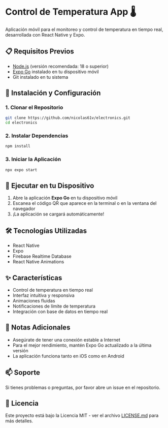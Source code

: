 # Control de Temperatura App 🌡️

Aplicación móvil para el monitoreo y control de temperatura en tiempo real, desarrollada con React Native y Expo.

## 📋 Requisitos Previos

- [Node.js](https://nodejs.org/en) (versión recomendada: 18 o superior)
- [Expo Go](https://expo.dev/client) instalado en tu dispositivo móvil
- Git instalado en tu sistema

## 🚀 Instalación y Configuración

### 1. Clonar el Repositorio

```bash
git clone https://github.com/nicolas61v/electronics.git
cd electronics
```

### 2. Instalar Dependencias

```bash
npm install
```

### 3. Iniciar la Aplicación

```bash
npx expo start
```

## 📱 Ejecutar en tu Dispositivo

1. Abre la aplicación **Expo Go** en tu dispositivo móvil
2. Escanea el código QR que aparece en la terminal o en la ventana del navegador
3. ¡La aplicación se cargará automáticamente!

## 🛠️ Tecnologías Utilizadas

- React Native
- Expo
- Firebase Realtime Database
- React Native Animations

## ✨ Características

- Control de temperatura en tiempo real
- Interfaz intuitiva y responsiva
- Animaciones fluidas
- Notificaciones de límite de temperatura
- Integración con base de datos en tiempo real

## 📝 Notas Adicionales

- Asegúrate de tener una conexión estable a Internet
- Para el mejor rendimiento, mantén Expo Go actualizado a la última versión
- La aplicación funciona tanto en iOS como en Android

## 📫 Soporte

Si tienes problemas o preguntas, por favor abre un issue en el repositorio.

## 📄 Licencia

Este proyecto está bajo la Licencia MIT - ver el archivo [LICENSE.md](LICENSE.md) para más detalles.
